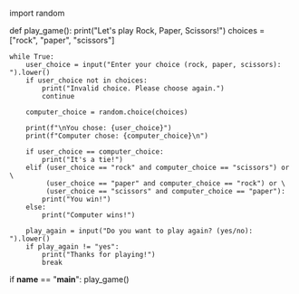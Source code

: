 import random

def play_game():
    print("Let's play Rock, Paper, Scissors!")
    choices = ["rock", "paper", "scissors"]

    while True:
        user_choice = input("Enter your choice (rock, paper, scissors): ").lower()
        if user_choice not in choices:
            print("Invalid choice. Please choose again.")
            continue

        computer_choice = random.choice(choices)

        print(f"\nYou chose: {user_choice}")
        print(f"Computer chose: {computer_choice}\n")

        if user_choice == computer_choice:
            print("It's a tie!")
        elif (user_choice == "rock" and computer_choice == "scissors") or \
             (user_choice == "paper" and computer_choice == "rock") or \
             (user_choice == "scissors" and computer_choice == "paper"):
            print("You win!")
        else:
            print("Computer wins!")

        play_again = input("Do you want to play again? (yes/no): ").lower()
        if play_again != "yes":
            print("Thanks for playing!")
            break

if __name__ == "__main__":
    play_game()